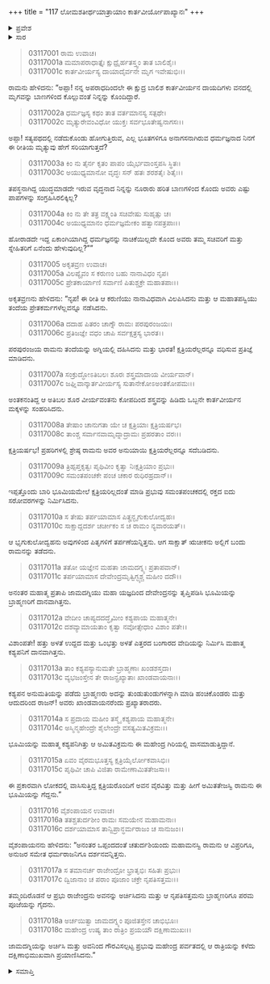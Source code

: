 +++
title = "117 ಲೋಮಶತೀರ್ಥಯಾತ್ರಾಯಾಂ ಕಾರ್ತವೀರ್ಯೋಪಾಖ್ಯಾನಃ"
+++

<details><summary>ಪ್ರವೇಶ</summary>


।।   ಓಂ ಓಂ ನಮೋ ನಾರಾಯಣಾಯ।।   ಶ್ರೀ ವೇದವ್ಯಾಸಾಯ ನಮಃ ।।

ಶ್ರೀ ಕೃಷ್ಣದ್ವೈಪಾಯನ ವೇದವ್ಯಾಸ ವಿರಚಿತ  

**ಶ್ರೀ ಮಹಾಭಾರತ**

**ಆರಣ್ಯಕ ಪರ್ವ**

**ತೀರ್ಥಯಾತ್ರಾ ಪರ್ವ**

**ಅಧ್ಯಾಯ 117**

</details>


<details><summary>ಸಾರ</summary>

ಕ್ಷತ್ರಿಯರೆಲ್ಲರನ್ನೂ ವಧಿಸುವುದಾಗಿ ರಾಮನು ಪ್ರತಿಜ್ಞೆಮಾಡಿದುದು (1-6). ಪರಶುರಾಮನು ೨೧ ಬಾರಿ ಕ್ಷತ್ರಿಯ ನಿರ್ಮೂಲನ ಮಾಡಿ, ಭೂಮಿಯನ್ನು ಬ್ರಾಹ್ಮಣರಿಗಿತ್ತು ಮಹೇಂದ್ರಗಿರಿಯನ್ನು ಸೇರಿದ್ದುದು (7-18).

</details>



> 03117001 ರಾಮ ಉವಾಚ।  
03117001a ಮಮಾಪರಾಧಾತ್ತೈಃ ಕ್ಷುದ್ರೈರ್ಹತಸ್ತ್ವಂ ತಾತ ಬಾಲಿಶೈಃ।  
03117001c ಕಾರ್ತವೀರ್ಯಸ್ಯ ದಾಯಾದೈರ್ವನೇ ಮೃಗ ಇವೇಷುಭಿಃ।।

ರಾಮನು ಹೇಳಿದನು: “ಅಪ್ಪಾ! ನನ್ನ ಅಪರಾಧದಿಂದಲೇ ಈ ಕ್ಷುದ್ರ ಬಾಲಿಶ ಕಾರ್ತವೀರ್ಯನ ದಾಯದಿಗಳು ವನದಲ್ಲಿ ಮೃಗವನ್ನು ಬಾಣಗಳಿಂದ ಕೊಲ್ಲುವಂತೆ ನಿನ್ನನ್ನು ಕೊಂದಿದ್ದಾರೆ.

> 03117002a ಧರ್ಮಜ್ಞಸ್ಯ ಕಥಂ ತಾತ ವರ್ತಮಾನಸ್ಯ ಸತ್ಪಥೇ।  
03117002c ಮೃತ್ಯುರೇವಂವಿಧೋ ಯುಕ್ತಃ ಸರ್ವಭೂತೇಷ್ವನಾಗಸಃ।।

ಅಪ್ಪಾ! ಸತ್ಯಪಥದಲ್ಲಿ ನಡೆದುಕೊಂಡು ಹೋಗುತ್ತಿರುವ, ಎಲ್ಲ ಭೂತಗಳಿಗೂ ಅನಾಗಸನಾಗಿರುವ ಧರ್ಮಜ್ಞನಾದ ನಿನಗೆ ಈ ರೀತಿಯ ಮೃತ್ಯುವು ಹೇಗೆ ಸರಿಯಾಗುತ್ತದೆ?

> 03117003a ಕಿಂ ನು ತೈರ್ನ ಕೃತಂ ಪಾಪಂ ಯೈರ್ಭವಾಂಸ್ತಪಸಿ ಸ್ಥಿತಃ।   
03117003c ಅಯುಧ್ಯಮಾನೋ ವೃದ್ಧಃ ಸನ್ ಹತಃ ಶರಶತೈಃ ಶಿತೈಃ।।

ತಪಸ್ಥನಾಗಿದ್ದ ಯುದ್ಧಮಾಡದೇ ಇರುವ ವೃದ್ಧನಾದ ನಿನ್ನನ್ನು ನೂರಾರು ಹರಿತ ಬಾಣಗಳಿಂದ ಕೊಂದು ಅವರು ಎಷ್ಟು ಪಾಪಗಳನ್ನು ಸಂಗ್ರಹಿಸಿರಲಿಕ್ಕಿಲ್ಲ?

> 03117004a ಕಿಂ ನು ತೇ ತತ್ರ ವಕ್ಷ್ಯಂತಿ ಸಚಿವೇಷು ಸುಹೃತ್ಸು ಚ।  
03117004c ಅಯುಧ್ಯಮಾನಂ ಧರ್ಮಜ್ಞಮೇಕಂ ಹತ್ವಾನಪತ್ರಪಾಃ।।

ಹೋರಾಡದೇ ಇದ್ದ ಏಕಾಂಗಿಯಾಗಿದ್ದ ಧರ್ಮಜ್ಞನನ್ನು ನಾಚಿಕೆಯಿಲ್ಲದೇ ಕೊಂದ ಅವರು ತಮ್ಮ ಸಚಿವರಿಗೆ ಮತ್ತು ಸ್ನೇಹಿತರಿಗೆ ಏನೆಂದು ಹೇಳುವುದಿಲ್ಲ?””

> 03117005 ಅಕೃತವ್ರಣ ಉವಾಚ।  
03117005a ವಿಲಪ್ಯೈವಂ ಸ ಕರುಣಂ ಬಹು ನಾನಾವಿಧಂ ನೃಪ।  
03117005c ಪ್ರೇತಕಾರ್ಯಾಣಿ ಸರ್ವಾಣಿ ಪಿತುಶ್ಚಕ್ರೇ ಮಹಾತಪಾಃ।।

ಅಕೃತವ್ರಣನು ಹೇಳಿದನು: “ನೃಪ! ಈ ರೀತಿ ಆ ಕರುಣಿಯು ನಾನಾವಿಧವಾಗಿ ವಿಲಪಿಸಿದನು ಮತ್ತು ಆ ಮಹಾತಪಸ್ವಿಯು ತಂದೆಯ ಪ್ರೇತಕರ್ಮಗಳೆಲ್ಲವನ್ನೂ ನಡೆಸಿದನು.

> 03117006a ದದಾಹ ಪಿತರಂ ಚಾಗ್ನೌ ರಾಮಃ ಪರಪುರಂಜಯಃ।  
03117006c ಪ್ರತಿಜಜ್ಞೇ ವಧಂ ಚಾಪಿ ಸರ್ವಕ್ಷತ್ರಸ್ಯ ಭಾರತ।।

ಪರಪುರಂಜಯ ರಾಮನು ತಂದೆಯನ್ನು ಅಗ್ನಿಯಲ್ಲಿ ದಹಿಸಿದನು ಮತ್ತು ಭಾರತ! ಕ್ಷತ್ರಿಯರೆಲ್ಲರನ್ನೂ ವಧಿಸುವ ಪ್ರತಿಜ್ಞೆ ಮಾಡಿದನು.

> 03117007a ಸಂಕ್ರುದ್ಧೋಽತಿಬಲಃ ಶೂರಃ ಶಸ್ತ್ರಮಾದಾಯ ವೀರ್ಯವಾನ್।  
03117007c ಜಘ್ನಿವಾನ್ಕಾರ್ತವೀರ್ಯಸ್ಯ ಸುತಾನೇಕೋಽಅಂತಕೋಪಮಃ।।

ಅಂತಕನಂತಿದ್ದ ಆ ಅತಿಬಲ ಶೂರ ವೀರ್ಯವಂತನು ಕೋಪದಿಂದ ಶಸ್ತ್ರವನ್ನು ಹಿಡಿದು ಒಬ್ಬನೇ ಕಾರ್ತವೀರ್ಯನ ಮಕ್ಕಳನ್ನು ಸಂಹರಿಸಿದನು.

> 03117008a ತೇಷಾಂ ಚಾನುಗತಾ ಯೇ ಚ ಕ್ಷತ್ರಿಯಾಃ ಕ್ಷತ್ರಿಯರ್ಷಭ।   
03117008c ತಾಂಶ್ಚ ಸರ್ವಾನವಾಮೃದ್ನಾದ್ರಾಮಃ ಪ್ರಹರತಾಂ ವರಃ।।

ಕ್ಷತ್ರಿಯರ್ಷಭ! ಪ್ರಹರಿಗಳಲ್ಲಿ ಶ್ರೇಷ್ಠ ರಾಮನು ಅವರ ಅನುಯಾಯಿ ಕ್ಷತ್ರಿಯರೆಲ್ಲರನ್ನೂ ಸದೆಬಡಿದನು.

> 03117009a ತ್ರಿಹ್ಸಪ್ತಕೃತ್ವಃ ಪೃಥಿವೀಂ ಕೃತ್ವಾ ನಿಃಕ್ಷತ್ರಿಯಾಂ ಪ್ರಭುಃ।  
03117009c ಸಮಂತಪಂಚಕೇ ಪಂಚ ಚಕಾರ ರುಧಿರಹ್ರದಾನ್।।

ಇಪ್ಪತ್ತೊಂದು ಬಾರಿ ಭೂಮಿಯಮೇಲೆ ಕ್ಷತ್ರಿಯರಿಲ್ಲದಂತೆ ಮಾಡಿ ಪ್ರಭುವು ಸಮಂತಪಂಚಕದಲ್ಲಿ ರಕ್ತದ ಐದು ಸರೋವರಗಳನ್ನು ನಿರ್ಮಿಸಿದನು.

> 03117010a ಸ ತೇಷು ತರ್ಪಯಾಮಾಸ ಪಿತೄನ್ಭೃಗುಕುಲೋದ್ವಹಃ।  
03117010c ಸಾಕ್ಷಾದ್ದದರ್ಶ ಚರ್ಚೀಕಂ ಸ ಚ ರಾಮಂ ನ್ಯವಾರಯತ್।।

ಆ ಭೃಗುಕುಲೋದ್ವಹನು ಅವುಗಳಿಂದ ಪಿತೃಗಳಿಗೆ ತರ್ಪಣೆಯನ್ನಿತ್ತನು. ಆಗ ಸಾಕ್ಷಾತ್ ಋಚೀಕನು ಅಲ್ಲಿಗೆ ಬಂದು ರಾಮನನ್ನು ತಡೆದನು.

> 03117011a ತತೋ ಯಜ್ಞೇನ ಮಹತಾ ಜಾಮದಗ್ನ್ಯಃ ಪ್ರತಾಪವಾನ್।  
03117011c ತರ್ಪಯಾಮಾಸ ದೇವೇಂದ್ರಮೃತ್ವಿಗ್ಭ್ಯಶ್ಚ ಮಹೀಂ ದದೌ।।

ಅನಂತರ ಮಹಾತ್ಮ ಪ್ರತಾಪಿ ಜಾಮದಗ್ನಿಯು ಮಹಾ ಯಜ್ಞದಿಂದ ದೇವೇಂದ್ರನನ್ನು ತೃಪ್ತಿಪಡಿಸಿ ಭೂಮಿಯನ್ನು ಬ್ರಾಹ್ಮಣರಿಗೆ ದಾನವಾಗಿತ್ತನು.

> 03117012a ವೇದೀಂ ಚಾಪ್ಯದದದ್ಧೈಮೀಂ ಕಶ್ಯಪಾಯ ಮಹಾತ್ಮನೇ।  
03117012c ದಶವ್ಯಾಮಾಯತಾಂ ಕೃತ್ವಾ ನವೋತ್ಸೇಧಾಂ ವಿಶಾಂ ಪತೇ।।

ವಿಶಾಂಪತೇ! ಹತ್ತು ಅಳತೆ ಉದ್ದದ ಮತ್ತು ಒಂಭತ್ತು ಅಳತೆ ಎತ್ತರದ ಬಂಗಾರದ ವೇದಿಯನ್ನು ನಿರ್ಮಿಸಿ ಮಹಾತ್ಮ ಕಶ್ಯಪನಿಗೆ ದಾನವಾಗಿತ್ತನು.

> 03117013a ತಾಂ ಕಶ್ಯಪಸ್ಯಾನುಮತೇ ಬ್ರಾಹ್ಮಣಾಃ ಖಂಡಶಸ್ತದಾ।   
03117013c ವ್ಯಭಜಂಸ್ತೇನ ತೇ ರಾಜನ್ಪ್ರಖ್ಯಾತಾಃ ಖಾಂಡವಾಯನಾಃ।।

ಕಶ್ಯಪನ ಅನುಮತಿಯನ್ನು ಪಡೆದು ಬ್ರಾಹ್ಮಣರು ಅದನ್ನು ತುಂಡುತುಂಡುಗಳನ್ನಾಗಿ ಮಾಡಿ ಹಂಚಿಕೊಂಡರು ಮತ್ತು ಆದುದರಿಂದ ರಾಜನ್! ಅವರು ಖಾಂಡವಾಯನರೆಂದು ಪ್ರಖ್ಯಾತರಾದರು.

> 03117014a ಸ ಪ್ರದಾಯ ಮಹೀಂ ತಸ್ಮೈ ಕಶ್ಯಪಾಯ ಮಹಾತ್ಮನೇ।  
03117014c ಅಸ್ಮಿನ್ಮಹೇಂದ್ರೇ ಶೈಲೇಂದ್ರೇ ವಸತ್ಯಮಿತವಿಕ್ರಮಃ।।

ಭೂಮಿಯನ್ನು ಮಹಾತ್ಮ ಕಶ್ಯಪನಿಗಿತ್ತು ಆ ಅಮಿತವಿಕ್ರಮನು ಈ ಮಹೇಂದ್ರ ಗಿರಿಯಲ್ಲಿ ವಾಸಮಾಡುತ್ತಿದ್ದಾನೆ.

> 03117015a ಏವಂ ವೈರಮಭೂತ್ತಸ್ಯ ಕ್ಷತ್ರಿಯೈರ್ಲೋಕವಾಸಿಭಿಃ।  
03117015c ಪೃಥಿವೀ ಚಾಪಿ ವಿಜಿತಾ ರಾಮೇಣಾಮಿತತೇಜಸಾ।।

ಈ ಪ್ರಕಾರವಾಗಿ ಲೋಕದಲ್ಲಿ ವಾಸಿಸುತ್ತಿದ್ದ ಕ್ಷತ್ರಿಯರೊಂದಿಗೆ ಅವನ ವೈರವಿತ್ತು ಮತ್ತು ಹೀಗೆ ಅಮಿತತೇಜಸ್ವಿ ರಾಮನು ಈ ಭೂಮಿಯನ್ನು ಗೆದ್ದನು.”

> 03117016 ವೈಶಂಪಾಯನ ಉವಾಚ।  
03117016a ತತಶ್ಚತುರ್ದಶೀಂ ರಾಮಃ ಸಮಯೇನ ಮಹಾಮನಾಃ।  
03117016c ದರ್ಶಯಾಮಾಸ ತಾನ್ವಿಪ್ರಾನ್ಧರ್ಮರಾಜಂ ಚ ಸಾನುಜಂ।।

ವೈಶಂಪಾಯನನು ಹೇಳಿದನು: “ಅನಂತರ ಒಪ್ಪಂದದಂತೆ ಚತುರ್ದಶಿಯಂದು ಮಹಾಮನಸ್ವಿ ರಾಮನು ಆ ವಿಪ್ರರಿಗೂ, ಅನುಜರ ಸಮೇತ ಧರ್ಮರಾಜನಿಗೂ ದರ್ಶನವನ್ನಿತ್ತನು.

> 03117017a ಸ ತಮಾನರ್ಚ ರಾಜೇಂದ್ರೋ ಭ್ರಾತೃಭಿಃ ಸಹಿತಃ ಪ್ರಭುಃ।  
03117017c ದ್ವಿಜಾನಾಂ ಚ ಪರಾಂ ಪೂಜಾಂ ಚಕ್ರೇ ನೃಪತಿಸತ್ತಮಃ।।

ತಮ್ಮಂದಿರೊಡನೆ ಆ ಪ್ರಭು ರಾಜೇಂದ್ರನು ಅವನನ್ನು ಅರ್ಚಿಸಿದನು ಮತ್ತು ಆ ನೃಪತಿಸತ್ತಮನು ಬ್ರಾಹ್ಮಣರಿಗೂ ಪರಮ ಪೂಜೆಯನ್ನು ಗೈದನು.

> 03117018a ಅರ್ಚಯಿತ್ವಾ ಜಾಮದಗ್ನ್ಯಂ ಪೂಜಿತಸ್ತೇನ ಚಾಭಿಭೂಃ।  
03117018c ಮಹೇಂದ್ರ ಉಷ್ಯ ತಾಂ ರಾತ್ರಿಂ ಪ್ರಯಯೌ ದಕ್ಷಿಣಾಮುಖಃ।।

ಜಾಮದಗ್ನಿಯನ್ನು ಅರ್ಚಿಸಿ ಮತ್ತು ಅವನಿಂದ ಗೌರವಿಸಲ್ಪಟ್ಟ ಪ್ರಭುವು ಮಹೇಂದ್ರ ಪರ್ವತದಲ್ಲಿ ಆ ರಾತ್ರಿಯನ್ನು ಕಳೆದು ದಕ್ಷಿಣಾಭಿಮುಖವಾಗಿ ಪ್ರಯಾಣಿಸಿದನು.”

<details><summary>ಸಮಾಪ್ತಿ</summary>

ಇತಿ ಶ್ರೀ ಮಹಾಭಾರತೇ ಆರಣ್ಯಕಪರ್ವಣಿ ತೀರ್ಥಯಾತ್ರಾಪರ್ವಣಿ ಲೋಮಶತೀರ್ಥಯಾತ್ರಾಯಾಂ ಕಾರ್ತವೀರ್ಯೋಪಾಖ್ಯಾನೇ ಸಪ್ತದಶಾಧಿಕಶತತಮೋಽಧ್ಯಾಯಃ।  
ಇದು ಮಹಾಭಾರತದ ಆರಣ್ಯಕಪರ್ವದಲ್ಲಿ ತೀರ್ಥಯಾತ್ರಾಪರ್ವದಲ್ಲಿ ಲೋಮಶತೀರ್ಥಯಾತ್ರೆಯಲ್ಲಿ ಕಾರ್ತವೀರ್ಯೋಪಾಖ್ಯಾನದಲ್ಲಿ ನೂರಾಹದಿನೇಳನೆಯ ಅಧ್ಯಾಯವು.



</details>

